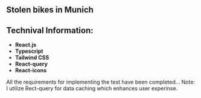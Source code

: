 ## Stolen bikes in Munich

## Technival Information:
- **React.js** <br/>
- **Typescript** <br/>
- **Tailwind CSS** <br/>
- **React-query** <br/>
- **React-icons** <br/>

All the requirements for implementing the test have been completed...
Note: I utilize Rect-query for data caching which enhances user experinse.
